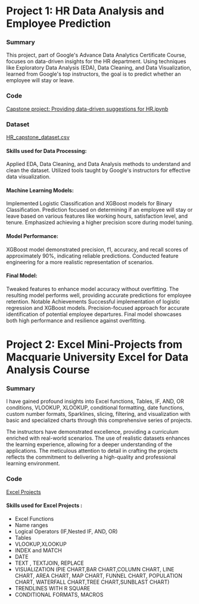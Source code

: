 # Project 1: HR Data Analysis and Employee Prediction

### Summary
This project, part of Google's Advance Data Analytics Certificate Course, focuses on data-driven insights for the HR department. Using techniques like Exploratory Data Analysis (EDA), Data Cleaning, and Data Visualization, learned from Google's top instructors, the goal is to predict whether an employee will stay or leave.

### Code 
[Capstone project: Providing data-driven suggestions for HR.ipynb](https://github.com/Ospeto/PortfolioProjects/blob/main/Capstone%20project%3A%20Providing%20data-driven%20suggestions%20for%20HR.ipynb)

### Dataset
[HR_capstone_dataset.csv](https://github.com/Ospeto/PortfolioProjects/blob/main/HR_capstone_dataset.csv)

#### Skills used for Data Processing:

Applied EDA, Data Cleaning, and Data Analysis methods to understand and clean the dataset.
Utilized tools taught by Google's instructors for effective data visualization.

#### Machine Learning Models:
Implemented Logistic Classification and XGBoost models for Binary Classification.
Prediction focused on determining if an employee will stay or leave based on various features like working hours, satisfaction level, and tenure.
Emphasized achieving a higher precision score during model tuning.

#### Model Performance:
XGBoost model demonstrated precision, f1, accuracy, and recall scores of approximately 90%, indicating reliable predictions.
Conducted feature engineering for a more realistic representation of scenarios.

#### Final Model:
Tweaked features to enhance model accuracy without overfitting.
The resulting model performs well, providing accurate predictions for employee retention.
Notable Achievements
Successful implementation of logistic regression and XGBoost models.
Precision-focused approach for accurate identification of potential employee departures.
Final model showcases both high performance and resilience against overfitting.


# Project 2: Excel Mini-Projects from Macquarie University Excel for Data Analysis Course

### Summary
I have gained profound insights into Excel functions, Tables, IF, AND, OR conditions, VLOOKUP, XLOOKUP, conditional formatting, date functions, custom number formats, Sparklines, slicing, filtering, and visualization with basic and specialized charts through this comprehensive series of projects.

The instructors have demonstrated excellence, providing a curriculum enriched with real-world scenarios. The use of realistic datasets enhances the learning experience, allowing for a deeper understanding of the applications. The meticulous attention to detail in crafting the projects reflects the commitment to delivering a high-quality and professional learning environment.

### Code 
[Excel Projects](https://github.com/Ospeto/PortfolioProjects/tree/d08bc4e92857c3da1cf879c94b43283bbf9b7094/Porfolio%20Excel)

#### Skills used for Excel Projects :

- Excel Functions
- Name ranges
- Logical Operators (IF,Nested IF, AND, OR)
- Tables
- VLOOKUP,XLOOKUP
- INDEX and MATCH
- DATE
- TEXT , TEXTJOIN, REPLACE
- VISUALIZATION (PIE CHART,BAR CHART,COLUMN CHART, LINE CHART, AREA CHART, MAP CHART, FUNNEL CHART, POPULATION CHART, WATERFALL CHART,TREE CHART,SUNBLAST CHART)
- TRENDLINES WITH R SQUARE
- CONDITIONAL FORMATS, MACROS



